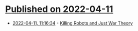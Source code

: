 # [Published on 2022-04-11](index.md)

* [2022-04-11, 11:16:34](https://news.ycombinator.com/item?id=30987140) - [Killing Robots and Just War Theory](https://oleg.nu/bkGqcAmKdfS3e2?repost)
